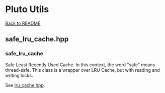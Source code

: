 # Pluto Utils
[Back to README](https://www.github.com/Stephen-ODriscoll/PlutoUtils/blob/main/README.md#documentation)

## safe_lru_cache.hpp

### safe_lru_cache
Safe Least Recently Used Cache. In this context, the word "safe" means thread-safe. This class is a wrapper over LRU Cache, but with reading and writing locks.

See [lru_cache.hpp](https://github.com/Stephen-ODriscoll/PlutoUtils/blob/master/docs/lru_cache.md).
